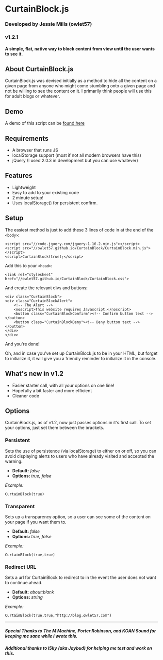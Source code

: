 # CurtainBlock.js
### Developed by Jessie Mills (owlet57)
### v1.2.1
#### A simple, flat, native way to block content from view until the user wants to see it.

## About CurtainBlock.js

CurtainBlock.js was devised initially as a method to hide all the content on a given page from anyone who might come stumbling onto a given page and not be willing to see the content on it. I primarily think people will use this for adult blogs or whatever.

## Demo

A demo of this script can be [found here](http://owlet57.github.io/CurtainBlock.js)

## Requirements

* A browser that runs JS
* localStorage support (most if not all modern browsers have this)
* jQuery (I used 2.0.3 in development but you can use whatever)

## Features

* Lightweight
* Easy to add to your existing code
* 2 minute setup!
* Uses localStorage() for persistent confirm.

## Setup

The easiest method is just to add these 3 lines of code in at the end of the `<body>`:

	<script src="//code.jquery.com/jquery-1.10.2.min.js"></script>
	<script src="//owlet57.github.io/CurtainBlock/CurtainBlock.min.js"></script>
	<script>CurtainBlock(true);</script>

Add this to your `<head>`:

	<link rel="stylesheet" href="//owlet57.github.io/CurtainBlock/CurtainBlock.css">

And create the relevant divs and buttons:

	<div class="CurtainBlock">
    <div class="CurtainBlockAlert">
        <!-- The Alert -->
        <noscript>This website requires Javascript.</noscript>
        <button class="CurtainBlockConfirm"><!-- Confirm button text --></button>
        <button class="CurtainBlockDeny"><!-- Deny button text --></button>
    </div>
	</div>

And you're done!

Oh, and in case you've set up CurtainBlock.js to be in your HTML, but forget to initialize it, it will give you a friendly reminder to initialize it in the console.

## What's new in v1.2

* Easier starter call, with all your options on one line!
* Hopefully a bit faster and more efficient
* Cleaner code

## Options

CurtainBlock.js, as of v1.2, now just passes options in it's first call.  To set your options, just set them between the brackets.

### Persistent

Sets the use of persistence (via localStorage) to either on or off, so you can avoid displaying alerts to users who have already visited and accepted the warning.

* **Default:** *false*
* **Options:** *true, false*

*Example:*
	
	CurtainBlock(true)

### Transparent

Sets up a transparency option, so a user can see some of the content on your page if you want them to.

* **Default:** *false*
* **Options:** *true, false*

*Example:*
	
	CurtainBlock(true,true)

### Redirect URL

Sets a url for CurtainBlock to redirect to in the event the user does not want to continue ahead.

* **Default:** *about:blank*
* **Options:** *string*

*Example:*

	CurtainBlock(true,true,"http://blog.owlet57.com")

*** 

##### Special Thanks to The M Machine, Porter Robinson, and KOAN Sound for keeping me sane while I wrote this.
##### Additional thanks to ISky (aka Jaybud) for helping me test and work on this.
